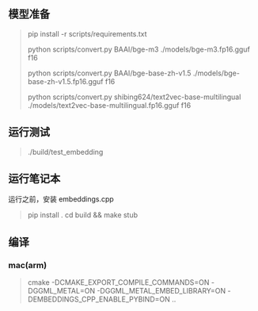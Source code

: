 ## 模型准备

> pip install -r scripts/requirements.txt
>
> python scripts/convert.py BAAI/bge-m3 ./models/bge-m3.fp16.gguf f16
>
> python scripts/convert.py BAAI/bge-base-zh-v1.5 ./models/bge-base-zh-v1.5.fp16.gguf f16
>
> python scripts/convert.py shibing624/text2vec-base-multilingual ./models/text2vec-base-multilingual.fp16.gguf f16

## 运行测试

> ./build/test_embedding

## 运行笔记本

运行之前，安装 embeddings.cpp

> pip install .
> cd build && make stub


## 编译

### mac(arm)

> cmake -DCMAKE_EXPORT_COMPILE_COMMANDS=ON -DGGML_METAL=ON -DGGML_METAL_EMBED_LIBRARY=ON -DEMBEDDINGS_CPP_ENABLE_PYBIND=ON ..
